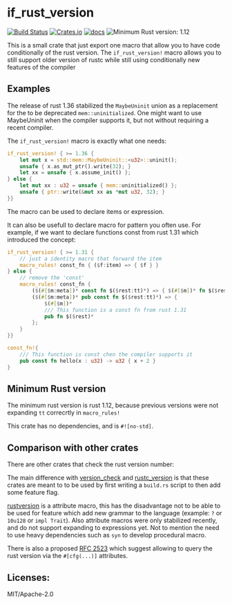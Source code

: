# if_rust_version

[![Build Status](https://travis-ci.org/ogoffart/if_rust_version.svg?branch=master)](https://travis-ci.org/ogoffart/if_rust_version)
[![Crates.io](https://img.shields.io/crates/v/if_rust_version.svg)](https://crates.io/crates/if_rust_version)
[![docs](https://docs.rs/if_rust_version/badge.svg)](https://docs.rs/if_rust_version)
![Minimum Rust version: 1.12](https://img.shields.io/badge/rustc-1.12+-lightgray.svg)

This is a small crate that just export one macro that allow you to have code
conditionally of the rust version.
The `if_rust_version!` macro allows you to still
support older version
of rustc while still using conditionally new features of the compiler

## Examples

The release of rust 1.36 stabilized the `MaybeUninit` union as a replacement
for the to be deprecated `mem::uninitialized`. One might want to use
MaybeUninit when the compiler supports it, but not without requiring a recent compiler.

The `if_rust_version!` macro is exactly what one needs:

```rust
if_rust_version! { >= 1.36 {
    let mut x = std::mem::MaybeUninit::<u32>::uninit();
    unsafe { x.as_mut_ptr().write(32); }
    let xx = unsafe { x.assume_init() };
} else {
    let mut xx : u32 = unsafe { mem::uninitialized() };
    unsafe { ptr::write(&mut xx as *mut u32, 32); }
}}
```

The macro can be used to declare items or expression.

It can also be usefull to declare macro for pattern you often use.
For example, if we want to declare functions const from rust 1.31 which
introduced the concept:

```rust
if_rust_version! { >= 1.31 {
    // just a identity macro that forward the item
    macro_rules! const_fn { ($f:item) => { $f } }
} else {
    // remove the 'const'
    macro_rules! const_fn {
        ($(#[$m:meta])* const fn $($rest:tt)*) => { $(#[$m])* fn $($rest)* };
        ($(#[$m:meta])* pub const fn $($rest:tt)*) => {
            $(#[$m])*
            /// This function is a const fn from rust 1.31
            pub fn $($rest)*
        };
    }
}}

const_fn!{
    /// This function is const chen the compiler supports it
    pub const fn hello(x : u32) -> u32 { x + 2 }
}
```

## Minimum Rust version

The minimum rust version is rust 1.12, because previous versions were
not expanding `tt` correcrtly in `macro_rules!`

This crate has no dependencies, and is `#![no-std]`.

## Comparison with other crates

There are other crates that check the rust version number:

The main difference with
[version_check](https://crates.io/crates/version_check) and
[rustc_version](https://crates.io/crates/rustc_version) is that these crates
are meant to to be used by first writing a `build.rs` script to then add some
feature flag.

[rustversion](https://github.com/dtolnay/rustversion) is a attribute macro,
this has the disadvantage not to be able to be used for feature which add
new grammar to the language (example: `?` or `10u128` or `impl Trait`).
Also attribute macros were only stabilized recently, and do not support
expanding to expressions yet. Not to mention the need to use heavy dependencies
such as `syn` to develop procedural macro.

There is also a proposed [RFC 2523](https://github.com/rust-lang/rfcs/pull/2523)
which suggest allowing to query the rust version via the `#[cfg(...)]` attributes.

## Licenses:

MIT/Apache-2.0
